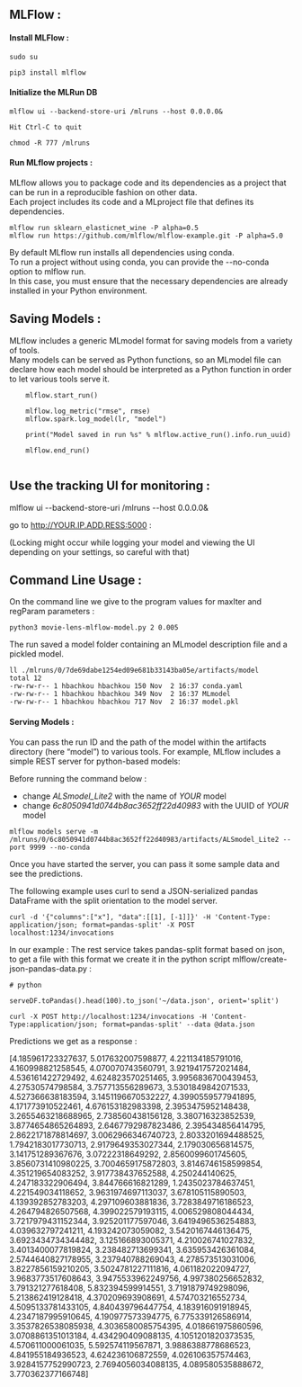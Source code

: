 ## MLFlow :

#### Install MLFlow :

```
sudo su 
```

```
pip3 install mlflow
```

#### Initialize the MLRun DB  

```
mlflow ui --backend-store-uri /mlruns --host 0.0.0.0&

Hit Ctrl-C to quit
```

```
chmod -R 777 /mlruns
```


#### Run MLflow projects :

MLflow allows you to package code and its dependencies as a project that can be run in a reproducible fashion on other data.   
Each project includes its code and a MLproject file that defines its dependencies.

```
mlflow run sklearn_elasticnet_wine -P alpha=0.5
mlflow run https://github.com/mlflow/mlflow-example.git -P alpha=5.0
```

By default MLflow run installs all dependencies using conda.   
To run a project without using conda, you can provide the --no-conda option to mlflow run.   
In this case, you must ensure that the necessary dependencies are already installed in your Python environment.


## Saving Models :

MLflow includes a generic MLmodel format for saving models from a variety of tools.  
Many models can be served as Python functions, so an MLmodel file can declare how each model should be interpreted as a Python function in order to let various tools serve it.
```
    mlflow.start_run()
    
    mlflow.log_metric("rmse", rmse)
    mlflow.spark.log_model(lr, "model")

    print("Model saved in run %s" % mlflow.active_run().info.run_uuid)
    
    mlflow.end_run()
    
```

## Use the tracking UI for monitoring :

mlflow ui --backend-store-uri /mlruns --host 0.0.0.0&

go to http://YOUR.IP.ADD.RESS:5000 :

(Locking might occur while logging your model and viewing the UI depending on your settings, so careful with that)


## Command Line Usage :

On the command line we give to the program values for maxIter and regParam parameters :

```
python3 movie-lens-mlflow-model.py 2 0.005
```

The run saved a model folder containing an MLmodel description file and a pickled model.

```
ll ./mlruns/0/7de69dabe1254ed09e681b33143ba05e/artifacts/model
total 12
-rw-rw-r-- 1 hbachkou hbachkou 150 Nov  2 16:37 conda.yaml
-rw-rw-r-- 1 hbachkou hbachkou 349 Nov  2 16:37 MLmodel
-rw-rw-r-- 1 hbachkou hbachkou 717 Nov  2 16:37 model.pkl
```



#### Serving Models :

You can pass the run ID and the path of the model within the artifacts directory (here “model”) to various tools. For example, MLflow includes a simple REST server for python-based models:

Before running the command below : 
- change *ALSmodel_Lite2* with the name of *YOUR* model
- change *6c8050941d0744b8ac3652ff22d40983* with the UUID of *YOUR* model

```
mlflow models serve -m /mlruns/0/6c8050941d0744b8ac3652ff22d40983/artifacts/ALSmodel_Lite2 --port 9999 --no-conda
```

Once you have started the server, you can pass it some sample data and see the predictions.

The following example uses curl to send a JSON-serialized pandas DataFrame with the split orientation to the model server.
```
curl -d '{"columns":["x"], "data":[[1], [-1]]}' -H 'Content-Type: application/json; format=pandas-split' -X POST localhost:1234/invocations
```

In our example :
The rest service takes pandas-split format based on json, to get a file with this format we create it in the python script mlflow/create-json-pandas-data.py :
```
# python
	
serveDF.toPandas().head(100).to_json('~/data.json', orient='split')
```

```
curl -X POST http://localhost:1234/invocations -H 'Content-Type:application/json; format=pandas-split' --data @data.json
```

Predictions we get as a response :

[4.185961723327637, 5.017632007598877, 4.221134185791016, 4.160998821258545, 4.070070743560791, 3.9219417572021484, 4.536161422729492, 4.624823570251465, 3.9956836700439453, 4.27530574798584, 3.757713556289673, 3.5301849842071533, 4.527366638183594, 3.1451196670532227, 4.3990559577941895, 4.171773910522461, 4.676153182983398, 2.3953475952148438, 3.2655463218688965, 2.738560438156128, 3.380716323852539, 3.8774654865264893, 2.6467792987823486, 2.395434856414795, 2.8622171878814697, 3.0062966346740723, 2.8033201694488525, 1.7942183017730713, 2.9179649353027344, 2.179030656814575, 3.141751289367676, 3.07222318649292, 2.8560099601745605, 3.8560731410980225, 3.7004659175872803, 3.8146746158599854, 4.351219654083252, 3.917738437652588, 4.250244140625, 4.247183322906494, 3.844766616821289, 1.2435023784637451, 4.221549034118652, 3.9631974697113037, 3.678105115890503, 4.139392852783203, 4.297109603881836, 3.7283849716186523, 4.264794826507568, 4.399022579193115, 4.006529808044434, 3.7217979431152344, 3.925201177597046, 3.6419496536254883, 4.039632797241211, 4.193242073059082, 3.5420167446136475, 3.6923434734344482, 3.125166893005371, 4.210026741027832, 3.4013400077819824, 3.238482713699341, 3.635953426361084, 2.5744640827178955, 3.237940788269043, 4.278573513031006, 3.8227856159210205, 3.5024781227111816, 4.061182022094727, 3.9683773517608643, 3.9475533962249756, 4.997380256652832, 3.791321277618408, 5.832394599914551, 3.7191879749298096, 5.213862419128418, 4.370209693908691, 4.574703216552734, 4.5095133781433105, 4.840439796447754, 4.183916091918945, 4.2347187995910645, 4.190977573394775, 6.775339126586914, 3.3537826538085938, 4.3036580085754395, 4.018661975860596, 3.0708861351013184, 4.434290409088135, 4.1051201820373535, 4.570611000061035, 5.592574119567871, 3.9886388778686523, 4.841955184936523, 4.624236106872559, 4.026106357574463, 3.9284157752990723, 2.7694056034088135, 4.089580535888672, 3.770362377166748]
